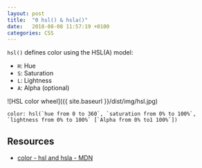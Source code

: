 ```yaml
---
layout: post
title:  "0 hsl() & hsla()"
date:   2018-08-08 11:57:19 +0100
categories: CSS
---
```


`hsl()` defines color using the HSL(A) model:

- `H`: Hue
- `S`: Saturation
- `L`: Lightness
- `A`: Alpha (optional)

![HSL color wheel]({{ site.baseurl }}/dist/img/hsl.jpg)

```
color: hsl(`hue from 0 to 360`, `saturation from 0% to 100%`, `lightness from 0% to 100%` [`Alpha from 0% to1 100%`])
```

## Resources

- [color - hsl and hsla - MDN](https://developer.mozilla.org/en-US/docs/Web/CSS/color_value)
